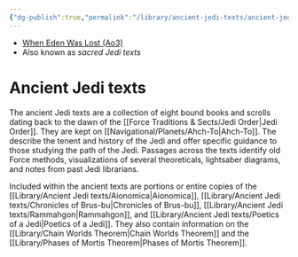 ```yaml
---
{"dg-publish":true,"permalink":"/library/ancient-jedi-texts/ancient-jedi-texts/","tags":["library"]}
---
```


- [When Eden Was Lost (Ao3)](https://archiveofourown.org/works/19334440/chapters/45992584)
- Also known as *sacred Jedi texts*
# Ancient Jedi texts
The ancient Jedi texts are a collection of eight bound books and scrolls dating back to the dawn of the [[Force Traditions & Sects/Jedi Order\|Jedi Order]]. They are kept on [[Navigational/Planets/Ahch-To\|Ahch-To]]. The describe the tenent and history of the Jedi and offer specific guidance to those studying the path of the Jedi. Passages across the texts identify old Force methods, visualizations of several theoreticals, lightsaber diagrams, and notes from past Jedi librarians. 

Included within the ancient texts are portions or entire copies of the [[Library/Ancient Jedi texts/Aionomica\|Aionomica]], [[Library/Ancient Jedi texts/Chronicles of Brus-bu\|Chronicles of Brus-bu]], [[Library/Ancient Jedi texts/Rammahgon\|Rammahgon]], and [[Library/Ancient Jedi texts/Poetics of a Jedi\|Poetics of a Jedi]]. They also contain information on the [[Library/Chain Worlds Theorem\|Chain Worlds Theorem]] and the [[Library/Phases of Mortis Theorem\|Phases of Mortis Theorem]].

